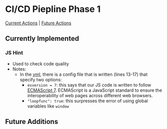 # CI/CD Piepline Phase 1
[Current Actions](#currently-implemented) | [Future Actions](#future-additions)

## Currently Implemented

### JS Hint
- Used to check code quality
- Notes:
  - In the [yml](../../.github/workflows/ci-cd-piepline.yml), there is a config file that is written (lines 13-17) that specify two options:
    - `esversion = 7`: this says that our JS code is written to follow [ECMAScript 7](https://en.wikipedia.org/wiki/ECMAScript#:~:text=ECMAScript%20(%2F%CB%88%C9%9Bkm,prototype%2Dbased%2C%20functional%2C%20imperative)). ECMAScript is a JavaScript standard to ensure the interoperability of web pages across different web browsers.
    - `"loopfunc": true`: this surpresses the error of using global variables like `window`

## Future Additions